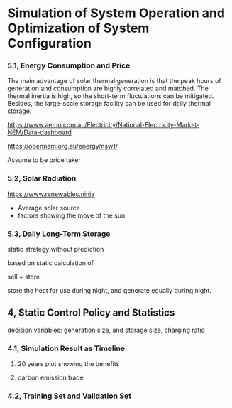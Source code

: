 
# Simulation of System Operation and Optimization of System Configuration

### 5.1, Energy Consumption and Price

The main advantage of solar thermal generation is that the peak hours of generation and consumption are highly correlated and matched. The thermal inertia is high, so the short-term fluctuations can be mitigated. Besides, the large-scale storage facility can be used for daily thermal storage.

<https://www.aemo.com.au/Electricity/National-Electricity-Market-NEM/Data-dashboard>

<https://opennem.org.au/energy/nsw1/>

Assume to be price taker

### 5.2, Solar Radiation

<https://www.renewables.ninja>

- Average solar source
- factors showing the move of the sun

### 5.3, Daily Long-Term Storage

static strategy without prediction

based on static calculation of

sell + store

store the heat for use during night, and generate equally during night.

## 4, Static Control Policy and Statistics

decision variables: generation size, and storage size, charging ratio

### 4.1, Simulation Result as Timeline

1. 20 years plot showing the benefits

2. carbon emission trade

### 4.2, Training Set and Validation Set
